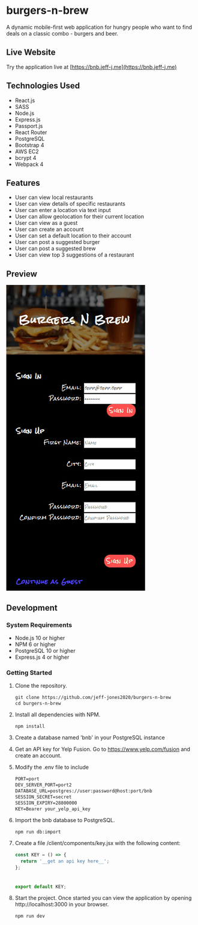 # burgers-n-brew

A dynamic mobile-first web application for hungry people who want to find deals on a classic combo - burgers and beer.

## Live Website

Try the application live at [https://bnb.jeff-j.me](https://bnb.jeff-j.me)

## Technologies Used

- React.js
- SASS
- Node.js
- Express.js
- Passport.js
- React Router
- PostgreSQL
- Bootstrap 4
- AWS EC2
- bcrypt 4
- Webpack 4

## Features

- User can view local restaurants
- User can view details of specific restaurants
- User can enter a location via text input
- User can allow geolocation for their current location
- User can view as a guest
- User can create an account
- User can set a default location to their account
- User can post a suggested burger
- User can post a suggested brew
- User can view top 3 suggestions of a restaurant

## Preview

![Burgers 'n' Brew](bnb.gif)

## Development

### System Requirements

- Node.js 10 or higher
- NPM 6 or higher
- PostgreSQL 10 or higher
- Express.js 4 or higher

### Getting Started

1. Clone the repository.

   ```shell
   git clone https://github.com/jeff-jones2020/burgers-n-brew
   cd burgers-n-brew
   ```

2. Install all dependencies with NPM.

   ```shell
   npm install
   ```

3. Create a database named 'bnb' in your PostgreSQL instance

4. Get an API key for Yelp Fusion. Go to https://www.yelp.com/fusion and create an account.

5. Modify the .env file to include

   ```
   PORT=port
   DEV_SERVER_PORT=port2
   DATABASE_URL=postgres://user:password@host:port/bnb
   SESSION_SECRET=secret
   SESSION_EXPIRY=28800000
   KEY=Bearer your_yelp_api_key
   ```

6. Import the bnb database to PostgreSQL.

   ```shell
   npm run db:import
   ```

7. Create a file /client/components/key.jsx with the following content:

   ```javascript
   const KEY = () => {
     return '__get an api key here__';
   };


   export default KEY;
   ```

8. Start the project. Once started you can view the application by opening http://localhost:3000 in your browser.

   ```shell
   npm run dev
   ```

